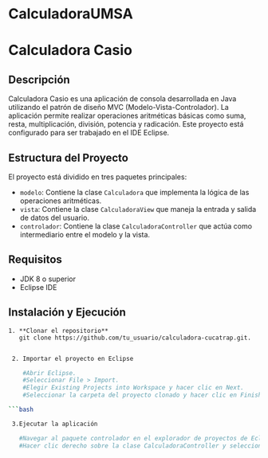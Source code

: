 # CalculadoraUMSA
# Calculadora Casio

## Descripción
Calculadora Casio es una aplicación de consola desarrollada en Java utilizando el patrón de diseño MVC (Modelo-Vista-Controlador). La aplicación permite realizar operaciones aritméticas básicas como suma, resta, multiplicación, división, potencia y radicación. Este proyecto está configurado para ser trabajado en el IDE Eclipse.

## Estructura del Proyecto
El proyecto está dividido en tres paquetes principales:
- `modelo`: Contiene la clase `Calculadora` que implementa la lógica de las operaciones aritméticas.
- `vista`: Contiene la clase `CalculadoraView` que maneja la entrada y salida de datos del usuario.
- `controlador`: Contiene la clase `CalculadoraController` que actúa como intermediario entre el modelo y la vista.

## Requisitos
- JDK 8 o superior
- Eclipse IDE

## Instalación y Ejecución

    1. **Clonar el repositorio**
       git clone https://github.com/tu_usuario/calculadora-cucatrap.git.
   ```bash

    2. Importar el proyecto en Eclipse

       #Abrir Eclipse.
       #Seleccionar File > Import.
       #Elegir Existing Projects into Workspace y hacer clic en Next.
       #Seleccionar la carpeta del proyecto clonado y hacer clic en Finish.

```bash

    3.Ejecutar la aplicación

      #Navegar al paquete controlador en el explorador de proyectos de Eclipse.
      #Hacer clic derecho sobre la clase CalculadoraController y seleccionar Run As > Java Application.

